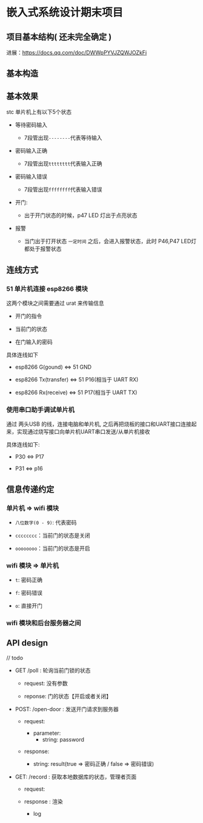 # 嵌入式系统设计期末项目

## 项目基本结构( 还未完全确定 )

进展：https://docs.qq.com/doc/DWWpPYVJZQWJOZkFi


## 基本构造



## 基本效果

stc 单片机上有以下5个状态

- 等待密码输入
    
    - 7段管出现`--------`代表等待输入

- 密码输入正确

    - 7段管出现`tttttttt`代表输入正确

- 密码输入错误

    - 7段管出现`ffffffff`代表输入错误

- 开门: 

    - 出于开门状态的时候，p47 LED 灯出于点亮状态
    
- 报警

    - 当门出于打开状态 `一定时间` 之后，会进入报警状态，此时 P46,P47 LED灯都处于报警状态

## 连线方式

### 51 单片机连接 esp8266 模块

这两个模块之间需要通过 urat 来传输信息

- 开门的指令

- 当前门的状态

- 在门输入的密码

具体连线如下

- esp8266 G(gound) <=> 51 GND 

- esp8266 Tx(transfer) <=> 51 P16(相当于 UART RX)

- esp8266 Rx(receive) <=> 51 P17(相当于 UART TX)

### 使用串口助手调试单片机

通过 两头USB 的线，连接电脑和单片机, 之后再把烧板的接口和UART接口连接起来，实现通过烧写接口向单片机UART串口发送/从单片机接收

具体连线如下:

- P30 <=> P17

- P31 <=> p16

## 信息传递约定

### 单片机 => wifi 模块

- `八位数字(0 - 9)`: 代表密码

- `cccccccc`：当前门的状态是关闭

- `oooooooo`：当前门的状态是开启

### wifi 模块 => 单片机

- `t`: 密码正确

- `f`: 密码错误

- `o`: 直接开门

### wifi 模块和后台服务器之间


## API design

// todo 
- GET /poll : 轮询当前门锁的状态
    
    - request: 没有参数

    - reponse: 门的状态【开启或者关闭】

- POST: /open-door : 发送开门请求到服务器
    
    - request: 
        - parameter:
            - string: password

    - response:
        
        - string: result(true => 密码正确 / false => 密码错误)


- GET: /record : 获取本地数据库的状态，管理者页面
    
    - request: 

    - response : 渲染

        - log